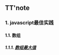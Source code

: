 ## TT'note

### 1. javascript最佳实践

#### 1.1. 数组

##### 1.1.1. [数组最大值](https://github.com/ivyTa/ivyTa.github.io/blob/master/js/array/getMax.md)